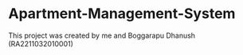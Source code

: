 # Apartment-Management-System

This project was created by me and Boggarapu Dhanush (RA2211032010001)
